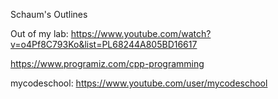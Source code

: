 Schaum's Outlines

Out of my lab: https://www.youtube.com/watch?v=o4Pf8C793Ko&list=PL68244A805BD16617

https://www.programiz.com/cpp-programming

mycodeschool: https://www.youtube.com/user/mycodeschool
